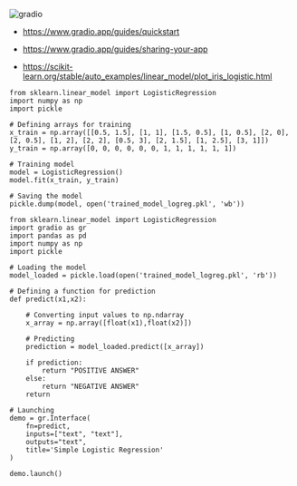 
![gradio](https://www.gradio.app/_app/immutable/assets/gradio.8a5e8876.svg)

- <https://www.gradio.app/guides/quickstart>
- <https://www.gradio.app/guides/sharing-your-app>

- <https://scikit-learn.org/stable/auto_examples/linear_model/plot_iris_logistic.html>

```
from sklearn.linear_model import LogisticRegression
import numpy as np
import pickle

# Defining arrays for training
x_train = np.array([[0.5, 1.5], [1, 1], [1.5, 0.5], [1, 0.5], [2, 0], [2, 0.5], [1, 2], [2, 2], [0.5, 3], [2, 1.5], [1, 2.5], [3, 1]])
y_train = np.array([0, 0, 0, 0, 0, 0, 1, 1, 1, 1, 1, 1])

# Training model
model = LogisticRegression()
model.fit(x_train, y_train)

# Saving the model
pickle.dump(model, open('trained_model_logreg.pkl', 'wb'))
```

```
from sklearn.linear_model import LogisticRegression
import gradio as gr
import pandas as pd
import numpy as np
import pickle

# Loading the model
model_loaded = pickle.load(open('trained_model_logreg.pkl', 'rb'))

# Defining a function for prediction
def predict(x1,x2):
    
    # Converting input values to np.ndarray
    x_array = np.array([float(x1),float(x2)])
    
    # Predicting
    prediction = model_loaded.predict([x_array])
    
    if prediction:
        return "POSITIVE ANSWER"
    else:
        return "NEGATIVE ANSWER"
    return

# Launching
demo = gr.Interface(
    fn=predict,
    inputs=["text", "text"],
    outputs="text",
    title='Simple Logistic Regression'
)

demo.launch()
```

